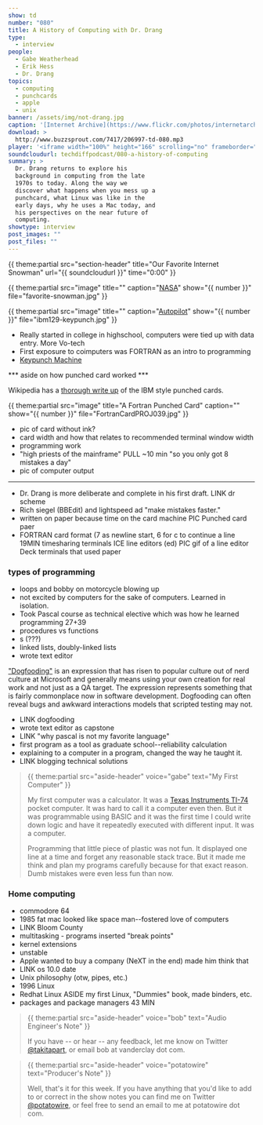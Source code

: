```yaml
---
show: td
number: "080"
title: A History of Computing with Dr. Drang
type:
  - interview
people:
  - Gabe Weatherhead
  - Erik Hess
  - Dr. Drang
topics:
  - computing
  - punchcards
  - apple
  - unix
banner: /assets/img/not-drang.jpg
caption: '[Internet Archive](https://www.flickr.com/photos/internetarchivebookimages/14783937073)'
download: >
  http://www.buzzsprout.com/7417/206997-td-080.mp3
player: '<iframe width="100%" height="166" scrolling="no" frameborder="no" src="https://w.soundcloud.com/player/?url=https%3A//api.soundcloud.com/tracks/169175884%3Fsecret_token%3Ds-jeIew&amp;color=ff5500&amp;auto_play=false&amp;hide_related=false&amp;show_comments=true&amp;show_user=true&amp;show_reposts=false"></iframe>'
soundcloudurl: techdiffpodcast/080-a-history-of-computing
summary: >
  Dr. Drang returns to explore his
  background in computing from the late
  1970s to today. Along the way we
  discover what happens when you mess up a
  punchcard, what Linux was like in the
  early days, why he uses a Mac today, and
  his perspectives on the near future of
  computing.
showtype: interview
post_images: ""
post_files: ""
---
```


{{ theme:partial src="section-header" title="Our Favorite Internet Snowman" url="{{ soundcloudurl }}" time="0:00" }}

{{ theme:partial src="image" title="" caption="[NASA](https://www.flickr.com/photos/nasacommons/7538102080/in/photostream/)" show="{{ number }}" file="favorite-snowman.jpg" }}


{{ theme:partial src="image" title="" caption="[Autopilot](http://en.wikipedia.org/wiki/File:IBM_129_Card_Data_Recorder.jpg)" show="{{ number }}" file="ibm129-keypunch.jpg" }}

* Really started in college in highschool, computers were tied up with data entry. More Vo-tech
* First exposure to coimputers was FORTRAN as an intro to programming
* [Keypunch Machine](http://en.wikipedia.org/wiki/Keypunch_machine)

*** aside on how punched card worked ***

Wikipedia has a [thorough write up](http://en.wikipedia.org/wiki/Punched_card) of the IBM style punched cards.

{{ theme:partial src="image" title="A Fortran Punched Card" caption="" show="{{ number }}" file="FortranCardPROJ039.jpg" }}


- pic of card without ink?
- card width and how that relates to recommended terminal window width
- programming work
- "high priests of the mainframe"
PULL ~10 min "so you only got 8 mistakes a day"
- pic of computer output
***
- Dr. Drang is more deliberate and complete in his first draft.
LINK dr scheme
- Rich siegel (BBEdit) and lightspeed ad "make mistakes faster."
- written on paper because time  on the card machine
PIC Punched card paer
- FORTRAN card format (7 as newline start, 6 for c to continue a line
19MIN
timesharing terminals
ICE
line editors (ed)
PIC gif of a line editor
Deck terminals that used paper

### types of programming
- loops and bobby on motorcycle blowing up
- not excited by computers for the sake of computers. Learned in isolation.
- Took Pascal course as technical elective which was how he learned programming 
27+39
- procedures vs functions
- s (???)
- linked lists, doubly-linked lists
- wrote text editor

["Dogfooding"](http://www.newrepublic.com/article/115349/dogfooding-tech-slang-working-out-glitches) is an expression that has risen to popular culture out of nerd culture at Microsoft and generally means using your own creation for real work and not just as a QA target. The expression represents something that is fairly commonplace now in software development. Dogfooding can often reveal bugs and awkward interactions models that scripted testing may not.

- LINK dogfooding
- wrote text editor as capstone
- LINK "why pascal is not my favorite language"
- first program as a tool as graduate school--reliability calculation
- explaining to a computer in a program, changed the way he taught it.
- LINK blogging technical solutions

> {{ theme:partial src="aside-header" voice="gabe" text="My First Computer" }}
>
> My first computer was a calculator. It was a [Texas Instruments TI-74](http://en.wikipedia.org/wiki/TI-74) pocket computer. It was hard to call it a computer even then. But it was programmable using BASIC and it was the first time I could write down logic and have it repeatedly executed with different input. It was a computer.
> 
> Programming that little piece of plastic was not fun. It displayed one line at a time and forget any reasonable stack trace. But it made me think and plan my programs carefully because for that exact reason. Dumb mistakes were even less fun than now.


### Home computing
- commodore 64 
- 1985 fat mac looked like space man--fostered love of computers
- LINK Bloom County
- multitasking - programs inserted "break points"
- kernel extensions
- unstable
- Apple wanted to buy a company (NeXT in the end) made him think that 
- LINK os 10.0 date
- Unix philosophy (otw, pipes, etc.)
- 1996 Linux
- Redhat Linux
ASIDE my first Linux, "Dummies" book, made binders, etc.
- packages and package managers
43 MIN
> {{ theme:partial src="aside-header" voice="bob" text="Audio Engineer's Note" }}
>
> If you have -- or hear -- any feedback, let me know on Twitter [@takitapart](http://twitter.com/takitapart/), or email bob at vanderclay dot com.

> {{ theme:partial src="aside-header" voice="potatowire" text="Producer's Note" }}
>
> Well, that's it for this week. If you have anything that you'd like to add to or correct in the show notes you can find me on Twitter [@potatowire](http://twitter.com/potatowire/), or feel free to send an email to me at potatowire dot com.
